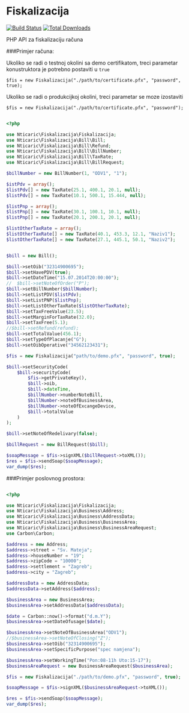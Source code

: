 Fiskalizacija
=============
[![Build Status](https://travis-ci.org/nticaric/fiskalizacija.svg?branch=master)](https://travis-ci.org/nticaric/fiskalizacija)
[![Total Downloads](https://img.shields.io/packagist/dt/nticaric/fiskalizacija.svg)](https://packagist.org/packages/nticaric/fiskalizacija)

PHP API za fiskalizaciju računa

###Primjer računa:

Ukoliko se radi o testnoj okolini sa demo certifikatom, treci parametar konustruktora je 
potrebno postaviti u `true`

	$fis = new Fiskalizacija("./path/to/certificate.pfx", "password", true);

Ukoliko se radi o produkcijkoj okolini, treci parametar se moze izostaviti

	$fis = new Fiskalizacija("./path/to/certificate.pfx", "password");

```php

<?php

use Nticaric\Fiskalizacija\Fiskalizacija;
use Nticaric\Fiskalizacija\Bill\Bill;
use Nticaric\Fiskalizacija\Bill\Refund;
use Nticaric\Fiskalizacija\Bill\BillNumber;
use Nticaric\Fiskalizacija\Bill\TaxRate;
use Nticaric\Fiskalizacija\Bill\BillRequest;

$billNumber = new BillNumber(1, "ODV1", "1");

$istPdv = array();
$listPdv[] = new TaxRate(25.1, 400.1, 20.1, null);
$listPdv[] = new TaxRate(10.1, 500.1, 15.444, null);

$listPnp = array();
$listPnp[] = new TaxRate(30.1, 100.1, 10.1, null);
$listPnp[] = new TaxRate(20.1, 200.1, 20.1, null);

$listOtherTaxRate = array();
$listOtherTaxRate[] = new TaxRate(40.1, 453.3, 12.1, "Naziv1");
$listOtherTaxRate[] = new TaxRate(27.1, 445.1, 50.1, "Naziv2");


$bill = new Bill();

$bill->setOib("32314900695");
$bill->setHavePDV(true);
$bill->setDateTime("15.07.2014T20:00:00");
//  $bill->setNoteOfOrder("P");
$bill->setBillNumber($billNumber);
$bill->setListPDV($listPdv);
$bill->setListPNP($listPnp);
$bill->setListOtherTaxRate($listOtherTaxRate);
$bill->setTaxFreeValue(23.5);
$bill->setMarginForTaxRate(32.0);
$bill->setTaxFree(5.1);
//$bill->setRefund(refund);
$bill->setTotalValue(456.1);
$bill->setTypeOfPlacanje("G");
$bill->setOibOperative("34562123431");

$fis = new Fiskalizacija("path/to/demo.pfx", "password", true);

$bill->setSecurityCode(
    $bill->securityCode(
        $fis->getPrivateKey(),
        $bill->oib, 
        $bill->dateTime, 
        $billNumber->numberNoteBill, 
        $billNumber->noteOfBusinessArea, 
        $billNumber->noteOfExcangeDevice, 
        $bill->totalValue
    )
);

$bill->setNoteOfRedelivary(false);

$billRequest = new BillRequest($bill);

$soapMessage = $fis->signXML($billRequest->toXML());
$res = $fis->sendSoap($soapMessage);
var_dump($res);
```

###Primjer poslovnog prostora:

```php

<?php

use Nticaric\Fiskalizacija\Fiskalizacija;
use Nticaric\Fiskalizacija\Business\Address;
use Nticaric\Fiskalizacija\Business\AddressData;
use Nticaric\Fiskalizacija\Business\BusinessArea;
use Nticaric\Fiskalizacija\Business\BusinessAreaRequest;
use Carbon\Carbon;

$address = new Address;
$address->street = "Sv. Mateja";
$address->houseNumber = "19";
$address->zipCode = "10000";
$address->settlement = "Zagreb";
$address->city = "Zagreb";

$addressData = new AddressData;
$addressData->setAddress($address);

$businessArea = new BusinessArea;
$businessArea->setAddressData($addressData);

$date = Carbon::now()->format("d.m.Y");
$businessArea->setDateOfusage($date);

$businessArea->setNoteOfBusinessArea("ODV1");
//$businessArea->setNoteOfClosing("Z");
$businessArea->setOib("32314900695");
$businessArea->setSpecificPurpose("spec namjena");

$businessArea->setWorkingTime("Pon:08-11h Uto:15-17");
$businessAreaRequest = new BusinessAreaRequest($businessArea);

$fis = new Fiskalizacija("./path/to/demo.pfx", "password", true);

$soapMessage = $fis->signXML($businessAreaRequest->toXML());

$res = $fis->sendSoap($soapMessage);
var_dump($res);
```
